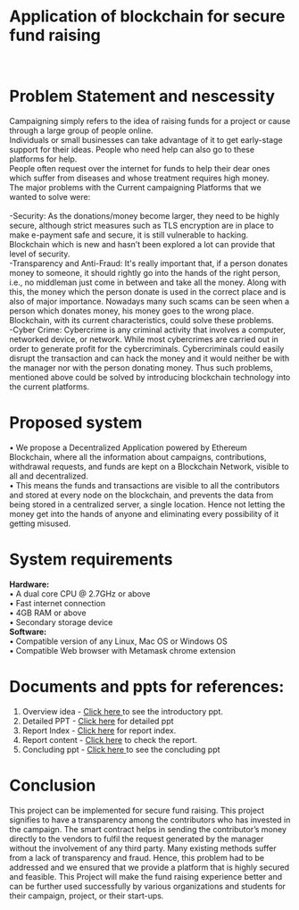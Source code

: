 # Application of blockchain for secure fund raising
<br>

# Problem Statement and nescessity<br>
Campaigning simply refers to the idea of raising funds for a project or cause through a large group of people online. <br>Individuals or small businesses can take advantage of it to get early-stage support for their ideas. People who need help can also go to these platforms for help. <br>People often request over the internet for funds to help their dear ones which suffer from diseases and whose treatment requires high money. <br>The major problems with the Current campaigning Platforms that we wanted to solve were:<br>
<br>-Security: As the donations/money become larger, they need to be highly secure, although strict measures such as TLS encryption are in place to make e-payment safe and secure, it is still vulnerable to hacking. Blockchain which is new and hasn’t been explored a lot can provide that level of security.
<br>-Transparency and Anti-Fraud: It's really important that, if a person donates money to someone, it should rightly go into the hands of the right person, i.e., no middleman just come in between and take all the money. Along with this, the money which the person donate is used in the correct place and is also of major importance. Nowadays many such scams can be seen when a person which donates money, his money goes to the wrong place. Blockchain, with its current characteristics, could solve these problems.
<br>-Cyber Crime: Cybercrime is any criminal activity that involves a computer, networked device, or network. While most cybercrimes are carried out in order to generate profit for the cybercriminals. Cybercriminals could easily disrupt the transaction and can hack the money and it would neither be with the manager nor with the person donating money.
Thus such problems, mentioned above could be solved by introducing blockchain
technology into the current platforms.

# Proposed system
• We propose a Decentralized Application powered by Ethereum Blockchain, where all the information about campaigns, contributions, withdrawal requests, and funds are kept on a Blockchain Network, visible to all and decentralized.
<br>• This means the funds and transactions are visible to all the contributors and stored at every node on the blockchain, and prevents the data from being stored in a centralized server, a single location. Hence not letting the money get into the hands of anyone and eliminating every possibility of it getting misused.

# System requirements<br>
<b>Hardware:</b><br>
• A dual core CPU @ 2.7GHz or above<br>
• Fast internet connection<br>
• 4GB RAM or above<br>
• Secondary storage device <br>
<b>Software:</b><br>
• Compatible version of any Linux, Mac OS or Windows OS<br>
• Compatible Web browser with Metamask chrome extension<br>

# Documents and ppts for references:
1) Overview idea - <a href="https://docs.google.com/presentation/d/1yLiIidN4cPeVXkmx4BNI-f-i1JlUW1XW/edit?usp=sharing&ouid=107743388838337442581&rtpof=true&sd=true"> Click here </a>to see the introductory ppt.<br>
2) Detailed PPT - <a href="https://docs.google.com/presentation/d/1p-VRYR6UniR1Vlm_ATY-JTahLjcvo6S3/edit?usp=sharing&ouid=107743388838337442581&rtpof=true&sd=true"> Click here</a> for detailed ppt<br>
3) Report Index - <a href="https://drive.google.com/file/d/1V0qlXtugomY2i6dGn4eqs7-pq_SUwqs5/view?usp=sharing">Click here</a> for report index.<br>
4) Report content - <a href = "https://drive.google.com/file/d/1V0qlXtugomY2i6dGn4eqs7-pq_SUwqs5/view?usp=sharing"> Click here</a> to check the report.<br>
5) Concluding ppt - <a href="https://docs.google.com/presentation/d/1xLFCR26_rubK7JUCyJ7xYuk5ZqcMVTuT/edit?usp=sharing&ouid=107743388838337442581&rtpof=true&sd=true"> Click here </a> to see the concluding ppt<br>

# Conclusion
This project can be implemented for secure fund raising. This project signifies to have a transparency among the contributors who has invested in the campaign. The smart contract helps in sending the contributor’s money directly to the vendors to fulfil the request generated by the manager without the involvement of any third party. Many existing methods suffer from a lack of transparency and fraud. Hence, this problem had to be addressed and we ensured that we provide a platform that is highly secured and feasible. This Project will make the fund raising experience better and can be further used successfully by various organizations and students for their campaign, project, or their start-ups.
